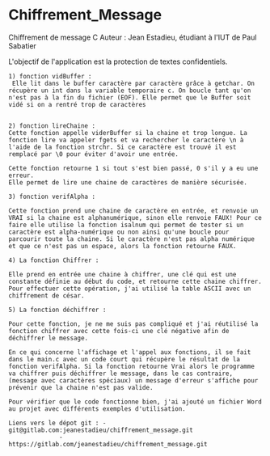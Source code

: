 # Chiffrement_Message

Chiffrement de message C
Auteur : Jean Estadieu, étudiant à l'IUT de Paul Sabatier

L'objectif de l'application est la protection de textes confidentiels. 

    1) fonction vidBuffer :
     Elle lit dans le buffer caractère par caractère grâce à getchar. On récupère un int dans la variable temporaire c. On boucle tant qu'on n'est pas à la fin du fichier (EOF). Elle permet que le Buffer soit vidé si on a rentré trop de caractères


    2) fonction lireChaine : 
    Cette fonction appelle viderBuffer si la chaine et trop longue. La fonction lire va appeler fgets et va rechercher le caractère \n à l'aide de la fonction strchr. Si ce caractère est trouvé il est remplacé par \0 pour éviter d'avoir une entrée. 

    Cette fonction retourne 1 si tout s'est bien passé, 0 s'il y a eu une erreur. 
    Elle permet de lire une chaine de caractères de manière sécurisée.

    3) fonction verifAlpha :

    Cette fonction prend une chaine de caractère en entrée, et renvoie un VRAI si la chaine est alphanumérique, sinon elle renvoie FAUX! Pour ce faire elle utilise la fonction isalnum qui permet de tester si un caractère est alpha-numérique ou non ainsi qu'une boucle pour parcourir toute la chaine. Si le caractère n'est pas alpha numérique et que ce n'est pas un espace, alors la fonction retourne FAUX. 

    4) La fonction Chiffrer : 

    Elle prend en entrée une chaine à chiffrer, une clé qui est une constante définie au début du code, et retourne cette chaine chiffrer. Pour effectuer cette opération, j'ai utilisé la table ASCII avec un chiffrement de césar.

    5) La fonction déchiffrer :

    Pour cette fonction, je ne me suis pas compliqué et j'ai réutilisé la fonction chiffrer avec cette fois-ci une clé négative afin de déchiffrer le message. 

    En ce qui concerne l'affichage et l'appel aux fonctions, il se fait dans le main.c avec un code court qui récupère le résultat de la fonction verifAlpha. Si la fonction retourne Vrai alors le programme va chiffrer puis déchiffrer le message, dans le cas contraire, (message avec caractères spéciaux) un message d'erreur s'affiche pour prévenir que la chaine n'est pas valide. 

    Pour vérifier que le code fonctionne bien, j'ai ajouté un fichier Word au projet avec différents exemples d'utilisation. 

    Liens vers le dépot git : -  git@gitlab.com:jeanestadieu/chiffrement_message.git
			      -  https://gitlab.com/jeanestadieu/chiffrement_message.git

